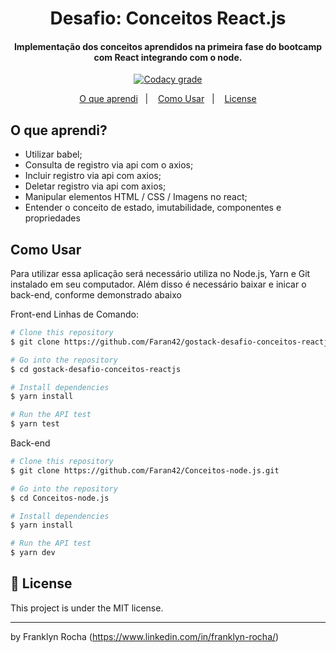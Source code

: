 <h1 align="center">
    Desafio: Conceitos React.js
</h1>
<h4 align="center">
  Implementação dos conceitos aprendidos na primeira fase do bootcamp com React integrando com o node.
</h4>

<p align="center">
  <a href="https://app.codacy.com/manual/NunesTom/gostack-desafio-conceitos-reactjs?utm_source=github.com&utm_medium=referral&utm_content=NunesTom/gostack-desafio-conceitos-reactjs&utm_campaign=Badge_Grade_Dashboard">
    <img alt="Codacy grade" src="https://api.codacy.com/project/badge/Grade/e10c9d0bf08b4a779e65473641e98895">
  </a>
</p>

<p align="center">
  <a href="#o-que-aprendi">O que aprendi</a>&nbsp;&nbsp;&nbsp;|&nbsp;&nbsp;&nbsp;
  <a href="#como-usar">Como Usar</a>&nbsp;&nbsp;&nbsp;|&nbsp;&nbsp;&nbsp;
  <a href="#memo-license">License</a>
</p>

## O que aprendi?
- Utilizar babel;
- Consulta de registro via api com o axios;
- Incluir registro via api com axios;
- Deletar registro via api com axios;
- Manipular elementos HTML / CSS / Imagens no react;
- Entender o conceito de estado, imutabilidade, componentes e propriedades

## Como Usar
Para utilizar essa aplicação será necessário utiliza no Node.js, Yarn e Git instalado em seu computador. Além disso é necessário baixar e inicar o back-end, conforme demonstrado abaixo 

Front-end
Linhas de Comando:

```bash
# Clone this repository
$ git clone https://github.com/Faran42/gostack-desafio-conceitos-reactjs.git

# Go into the repository
$ cd gostack-desafio-conceitos-reactjs

# Install dependencies
$ yarn install

# Run the API test
$ yarn test
```

Back-end
```bash
# Clone this repository
$ git clone https://github.com/Faran42/Conceitos-node.js.git

# Go into the repository
$ cd Conceitos-node.js

# Install dependencies
$ yarn install

# Run the API test
$ yarn dev
```

## :memo: License
This project is under the MIT license.

---

by Franklyn Rocha (https://www.linkedin.com/in/franklyn-rocha/)